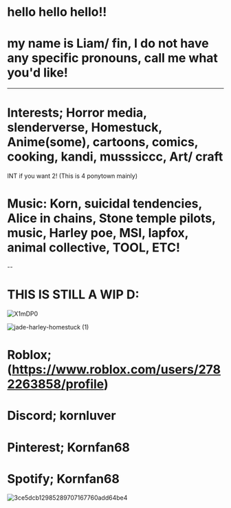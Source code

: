 # hello hello hello!!


# my name is Liam/ fin, I do not have any specific pronouns, call me what you'd like!
-----

# Interests;  Horror media, slenderverse, Homestuck, Anime(some), cartoons, comics, cooking, kandi, musssiccc, Art/ craft
INT if you want 2! (This is 4 ponytown mainly)

# Music: Korn, suicidal tendencies, Alice in chains, Stone temple pilots, music, Harley poe, MSI, lapfox, animal collective, TOOL, ETC! 
--

# THIS IS STILL A WIP D:


![X1mDP0](https://github.com/user-attachments/assets/e1fe0042-eb05-4c7d-939b-a320e2ca8e4d)

![jade-harley-homestuck (1)](https://github.com/user-attachments/assets/e3e7f63a-71d1-4094-bad1-18a7cf3b57a9)

# Roblox; (https://www.roblox.com/users/2782263858/profile)
# Discord; kornluver
# Pinterest; Kornfan68
# Spotify; Kornfan68

![3ce5dcb12985289707167760add64be4](https://github.com/user-attachments/assets/ad405f16-86b9-440e-9db4-291f814a05fb)
